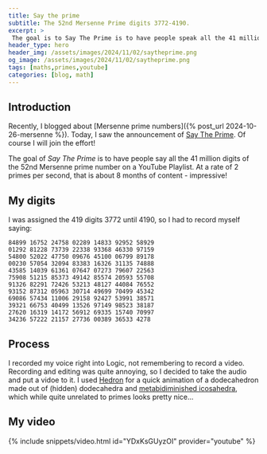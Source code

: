 ```yaml
---
title: Say the prime
subtitle: The 52nd Mersenne Prime digits 3772-4190.
excerpt: >
 The goal is to Say The Prime is to have people speak all the 41 million digits of the 52nd Mersenne prime number on a YouTube Playlist.
header_type: hero
header_img: /assets/images/2024/11/02/saytheprime.png
og_image: /assets/images/2024/11/02/saytheprime.png
tags: [maths,primes,youtube]
categories: [blog, math]
---
```


## Introduction

Recently, I blogged about 
[Mersenne prime numbers]({% post_url 2024-10-26-mersenne %}). 
Today, I saw the announcement of 
[Say The Prime](https://saytheprime.com/). 
Of course I will join the effort! 

The goal of _Say The Prime_ is to have people say all the 41 million
digits of the 52nd Mersenne prime number on a YouTube Playlist. At a
rate of 2 primes per second, that is about 8 months of content -
impressive! 

## My digits

I was assigned the 419 digits 3772 until 4190, so I had 
to record myself saying:

```
84899 16752 24758 02289 14833 92952 58929
01292 81228 73739 22338 93368 46330 97159
54800 52022 47750 09676 45100 06799 89178
00230 57054 32094 83383 16326 31135 74888
43585 14039 61361 07647 07273 79607 22563
75908 51215 85373 49142 85574 20593 55708
91326 82291 72426 53213 48127 44084 76552
93152 87312 05963 30714 49699 70499 45342
69086 57434 11006 29158 92427 53991 38571
39321 66753 40499 13526 97149 98523 38187
27620 16319 14172 56912 69335 15740 70997
34236 57222 21157 27736 00389 36533 4278
```

## Process

I recorded my voice right into Logic, not remembering to record a 
video. Recording and editing was quite annoying, so I decided to take
the audio and put a vidoe to it. I used 
[Hedron](https://apps.apple.com/us/app/hedron/id1552617460) for
a quick animation of a dodecahedron made out of (hidden) dodecahedra and [metabidiminished icosahedra](https://en.wikipedia.org/wiki/Metabidiminished_icosahedron), which while quite unrelated to primes looks pretty nice...

## My video

{% include snippets/video.html id="YDxKsGUyzOI" provider="youtube" %}
